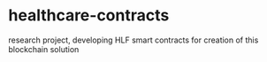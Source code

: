 # healthcare-contracts
research project, developing HLF smart contracts for creation of this blockchain solution

